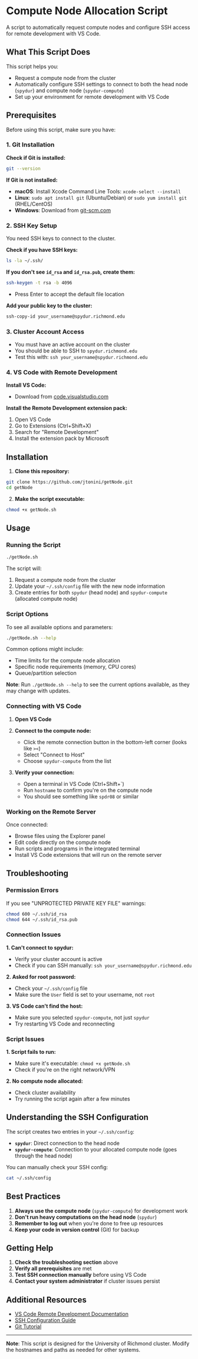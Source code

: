 # Compute Node Allocation Script

A script to automatically request compute nodes and configure SSH access for remote development with VS Code.

## What This Script Does

This script helps you:

- Request a compute node from the cluster
- Automatically configure SSH settings to connect to both the head node (`spydur`) and compute node (`spydur-compute`)
- Set up your environment for remote development with VS Code

## Prerequisites

Before using this script, make sure you have:

### 1. Git Installation

**Check if Git is installed:**

```bash
git --version
```

**If Git is not installed:**

- **macOS**: Install Xcode Command Line Tools: `xcode-select --install`
- **Linux**: `sudo apt install git` (Ubuntu/Debian) or `sudo yum install git` (RHEL/CentOS)
- **Windows**: Download from [git-scm.com](https://git-scm.com/)

### 2. SSH Key Setup

You need SSH keys to connect to the cluster.

**Check if you have SSH keys:**

```bash
ls -la ~/.ssh/
```

**If you don't see `id_rsa` and `id_rsa.pub`, create them:**

```bash
ssh-keygen -t rsa -b 4096
```

- Press Enter to accept the default file location

**Add your public key to the cluster:**

```bash
ssh-copy-id your_username@spydur.richmond.edu
```

### 3. Cluster Account Access

- You must have an active account on the cluster
- You should be able to SSH to `spydur.richmond.edu`
- Test this with: `ssh your_username@spydur.richmond.edu`

### 4. VS Code with Remote Development

**Install VS Code:**

- Download from [code.visualstudio.com](https://code.visualstudio.com/)

**Install the Remote Development extension pack:**

1. Open VS Code
2. Go to Extensions (Ctrl+Shift+X)
3. Search for "Remote Development"
4. Install the extension pack by Microsoft

## Installation

1. **Clone this repository:**

```bash
git clone https://github.com/jtonini/getNode.git
cd getNode
```

2. **Make the script executable:**

```bash
chmod +x getNode.sh
```

## Usage

### Running the Script

```bash
./getNode.sh
```

The script will:

1. Request a compute node from the cluster
2. Update your `~/.ssh/config` file with the new node information
3. Create entries for both `spydur` (head node) and `spydur-compute` (allocated compute node)

### Script Options

To see all available options and parameters:

```bash
./getNode.sh --help
```

Common options might include:
- Time limits for the compute node allocation
- Specific node requirements (memory, CPU cores)
- Queue/partition selection

**Note**: Run `./getNode.sh --help` to see the current options available, as they may change with updates.

### Connecting with VS Code

1. **Open VS Code**

2. **Connect to the compute node:**
   - Click the remote connection button in the bottom-left corner (looks like `><`)
   - Select "Connect to Host"
   - Choose `spydur-compute` from the list

3. **Verify your connection:**
   - Open a terminal in VS Code (Ctrl+Shift+`)
   - Run `hostname` to confirm you're on the compute node
   - You should see something like `spdr08` or similar

### Working on the Remote Server

Once connected:

- Browse files using the Explorer panel
- Edit code directly on the compute node
- Run scripts and programs in the integrated terminal
- Install VS Code extensions that will run on the remote server

## Troubleshooting

### Permission Errors

If you see "UNPROTECTED PRIVATE KEY FILE" warnings:

```bash
chmod 600 ~/.ssh/id_rsa
chmod 644 ~/.ssh/id_rsa.pub
```

### Connection Issues

**1. Can't connect to spydur:**
- Verify your cluster account is active
- Check if you can SSH manually: `ssh your_username@spydur.richmond.edu`

**2. Asked for root password:**
- Check your `~/.ssh/config` file
- Make sure the `User` field is set to your username, not `root`

**3. VS Code can't find the host:**
- Make sure you selected `spydur-compute`, not just `spydur`
- Try restarting VS Code and reconnecting

### Script Issues

**1. Script fails to run:**
- Make sure it's executable: `chmod +x getNode.sh`
- Check if you're on the right network/VPN

**2. No compute node allocated:**
- Check cluster availability
- Try running the script again after a few minutes

## Understanding the SSH Configuration

The script creates two entries in your `~/.ssh/config`:

- **`spydur`**: Direct connection to the head node
- **`spydur-compute`**: Connection to your allocated compute node (goes through the head node)

You can manually check your SSH config:

```bash
cat ~/.ssh/config
```

## Best Practices

1. **Always use the compute node** (`spydur-compute`) for development work
2. **Don't run heavy computations on the head node** (`spydur`)
3. **Remember to log out** when you're done to free up resources
4. **Keep your code in version control** (Git) for backup

## Getting Help

1. **Check the troubleshooting section** above
2. **Verify all prerequisites** are met
3. **Test SSH connection manually** before using VS Code
4. **Contact your system administrator** if cluster issues persist

## Additional Resources

- [VS Code Remote Development Documentation](https://code.visualstudio.com/docs/remote/remote-overview)
- [SSH Configuration Guide](https://www.ssh.com/academy/ssh/config)
- [Git Tutorial](https://git-scm.com/docs/gittutorial)

---

**Note**: This script is designed for the University of Richmond cluster. Modify the hostnames and paths as needed for other systems.

